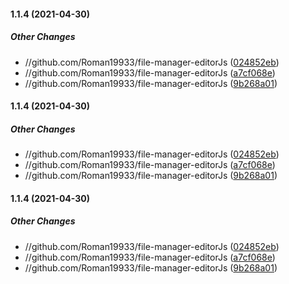 #### 1.1.4 (2021-04-30)

##### Other Changes

* //github.com/Roman19933/file-manager-editorJs ([024852eb](https://github.com/Roman19933/file-manager-editorJs/commit/024852eb6b978c6a2e73f01eab32dc50112d2b67))
* //github.com/Roman19933/file-manager-editorJs ([a7cf068e](https://github.com/Roman19933/file-manager-editorJs/commit/a7cf068efe0df002ebcdd603fcf5f5e086471cfc))
* //github.com/Roman19933/file-manager-editorJs ([9b268a01](https://github.com/Roman19933/file-manager-editorJs/commit/9b268a01231bb8879c53adde8ac575085158cad4))

#### 1.1.4 (2021-04-30)

##### Other Changes

* //github.com/Roman19933/file-manager-editorJs ([024852eb](https://github.com/Roman19933/file-manager-editorJs/commit/024852eb6b978c6a2e73f01eab32dc50112d2b67))
* //github.com/Roman19933/file-manager-editorJs ([a7cf068e](https://github.com/Roman19933/file-manager-editorJs/commit/a7cf068efe0df002ebcdd603fcf5f5e086471cfc))
* //github.com/Roman19933/file-manager-editorJs ([9b268a01](https://github.com/Roman19933/file-manager-editorJs/commit/9b268a01231bb8879c53adde8ac575085158cad4))

#### 1.1.4 (2021-04-30)

##### Other Changes

* //github.com/Roman19933/file-manager-editorJs ([024852eb](https://github.com/Roman19933/file-manager-editorJs/commit/024852eb6b978c6a2e73f01eab32dc50112d2b67))
* //github.com/Roman19933/file-manager-editorJs ([a7cf068e](https://github.com/Roman19933/file-manager-editorJs/commit/a7cf068efe0df002ebcdd603fcf5f5e086471cfc))
* //github.com/Roman19933/file-manager-editorJs ([9b268a01](https://github.com/Roman19933/file-manager-editorJs/commit/9b268a01231bb8879c53adde8ac575085158cad4))

